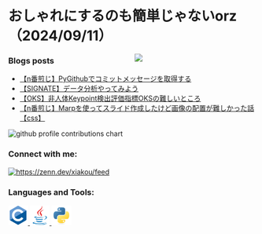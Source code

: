 # おしゃれにするのも簡単じゃないorz（2024/09/11）

<p><img align="right" width="49%" src="https://github-readme-stats.vercel.app/api/top-langs?username=shimooo3&show_icons=true&locale=en&layout=compact"/></p>

### Blogs posts
<!-- BLOG-POST-LIST:START -->
- [【n番煎じ】PyGithubでコミットメッセージを取得する](https://zenn.dev/xiakou/articles/get_commit_msg)
- [【SIGNATE】データ分析やってみよう](https://zenn.dev/xiakou/articles/2024s_lab_signate)
- [【OKS】非人体Keypoint検出評価指標OKSの難しいところ](https://zenn.dev/xiakou/articles/keypoint-oks)
- [【n番煎じ】Marpを使ってスライド作成したけど画像の配置が難しかった話【css】](https://zenn.dev/xiakou/articles/635bb2873f55b3)
<!-- BLOG-POST-LIST:END -->

<p align="left" >
	<picture>
	  <source media="(prefers-color-scheme: dark)"  srcset="profile-3d-contrib/profile-night-rainbow.svg" width="700" />
	  <source media="(prefers-color-scheme: light)" srcset="profile-3d-contrib/profile-season-animate.svg" width="700" />
	  <img alt="github profile contributions chart"    src="https://raw.githubusercontent.com/shimooo3/shimooo3/profile-3d-contrib/profile-night-rainbow.svg" />
	</picture>
</p>

<h3 align="left">Connect with me:</h3>
<p align="left">
<a href="/https://zenn.dev/xiakou/feed" target="blank"><img align="center" src="https://raw.githubusercontent.com/rahuldkjain/github-profile-readme-generator/master/src/images/icons/Social/rss.svg" alt="https://zenn.dev/xiakou/feed" height="30" width="40" /></a>
</p>

<h3 align="left">Languages and Tools:</h3>
<p align="left"> <a href="https://www.cprogramming.com/" target="_blank" rel="noreferrer"> <img src="https://raw.githubusercontent.com/devicons/devicon/master/icons/c/c-original.svg" alt="c" width="40" height="40"/> </a> <a href="https://www.java.com" target="_blank" rel="noreferrer"> <img src="https://raw.githubusercontent.com/devicons/devicon/master/icons/java/java-original.svg" alt="java" width="40" height="40"/> </a> <a href="https://www.python.org" target="_blank" rel="noreferrer"> <img src="https://raw.githubusercontent.com/devicons/devicon/master/icons/python/python-original.svg" alt="python" width="40" height="40"/> </a> </p>
